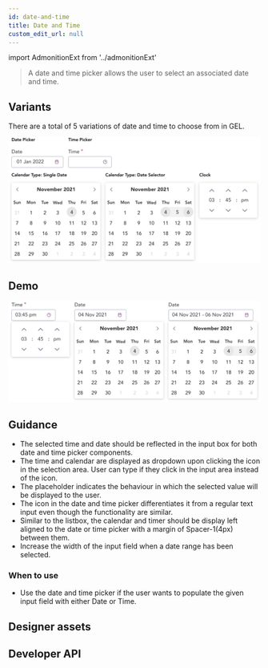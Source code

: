 ```yaml
---
id: date-and-time
title: Date and Time
custom_edit_url: null
---
```


import AdmonitionExt from '../admonitionExt'

> A date and time picker allows the user to select an associated date and time.


## Variants

There are a total of 5 variations of date and time to choose from in GEL.

![Date and time types](img/date-and-time-types.svg)


## Demo

![Date and time demo](img/date-and-time-demo.svg)


## Guidance

* The selected time and date should be reflected in the input box for both date and time picker components.
* The time and calendar are displayed as dropdown upon clicking the icon in the selection area. User can type if they click in the input area instead of the icon.
* The placeholder indicates the behaviour in which the selected value will be displayed to the user.
* The icon in the date and time picker differentiates it from a regular text input even though the functionality are similar.
* Similar to the listbox, the calendar and timer should be display left aligned to the date or time picker with a margin of Spacer-1(4px) between them.
* Increase the width of the input field when a date range has been selected.

### When to use

* Use the date and time picker if the user wants to populate the given input field with either Date or Time.


## Designer assets

<AdmonitionExt type="figma" url="https://www.figma.com/file/kzLxtqv6YGL0wotiqzgEo4/GEL-UI-Doc?node-id=696%3A97823" />


## Developer API

<AdmonitionExt type="vue" url="https://primefaces.org/primevue/calendar" />